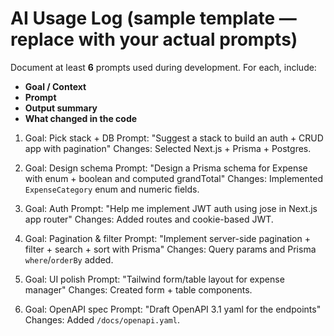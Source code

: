 
# AI Usage Log (sample template — replace with your actual prompts)

Document at least **6** prompts used during development. For each, include:
- **Goal / Context**
- **Prompt**
- **Output summary**
- **What changed in the code**

1) Goal: Pick stack + DB
Prompt: "Suggest a stack to build an auth + CRUD app with pagination"
Changes: Selected Next.js + Prisma + Postgres.

2) Goal: Design schema
Prompt: "Design a Prisma schema for Expense with enum + boolean and computed grandTotal"
Changes: Implemented `ExpenseCategory` enum and numeric fields.

3) Goal: Auth
Prompt: "Help me implement JWT auth using jose in Next.js app router"
Changes: Added routes and cookie-based JWT.

4) Goal: Pagination & filter
Prompt: "Implement server-side pagination + filter + search + sort with Prisma"
Changes: Query params and Prisma `where`/`orderBy` added.

5) Goal: UI polish
Prompt: "Tailwind form/table layout for expense manager"
Changes: Created form + table components.

6) Goal: OpenAPI spec
Prompt: "Draft OpenAPI 3.1 yaml for the endpoints"
Changes: Added `/docs/openapi.yaml`.
